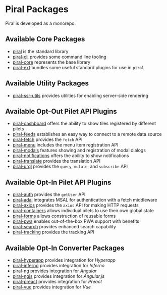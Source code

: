 # Piral Packages

Piral is developed as a monorepo.

## Available Core Packages

- [piral](./piral/README.md) is the standard library
- [piral-cli](./piral-cli/README.md) provides some command line tooling
- [piral-core](./piral-core/README.md) represents the base library
- [piral-ext](./piral-ext/README.md) bundles some useful standard plugins for use in `piral`

## Available Utility Packages

- [piral-ssr-utils](./piral-ssr-utils/README.md) provides utilities for enabling server-side rendering

## Available Opt-Out Pilet API Plugins

- [piral-dashboard](./piral-dashboard/README.md) offers the ability to show tiles registered by different pilets
- [piral-feeds](./piral-feeds/README.md) establishes an easy way to connect to a remote data source
- [piral-fetch](./piral-fetch/README.md) provides the `fetch` API
- [piral-menu](./piral-menu/README.md) includes the menu item registration API
- [piral-modals](./piral-modals/README.md) features showing and registration of modal dialogs
- [piral-notifications](./piral-notifications/README.md) offers the ability to show notifications
- [piral-translate](./piral-translate/README.md) provides the translation API
- [piral-urql](./piral-urql/README.md) provides the `query`, `mutate`, and `subscribe` API

## Available Opt-In Pilet API Plugins

- [piral-auth](./piral-auth/README.md) provides the `getUser` API
- [piral-adal](./piral-adal/README.md) integrates MSAL for authentication with a fetch middleware
- [piral-axios](./piral-axios/README.md) provides the `axios` API for making HTTP requests
- [piral-containers](./piral-containers/README.md) allows individual pilets to use their own global state
- [piral-forms](./piral-forms/README.md) allows construction of reusable forms
- [piral-pwa](./piral-pwa/README.md) enables out-of-the-box PWA support with benefits
- [piral-search](./piral-search/README.md) provides enhanced search capability
- [piral-tracking](./piral-tracking/README.md) provides the tracking API

## Available Opt-In Converter Packages

- [piral-hyperapp](./piral-hyperapp/README.md) provides integration for *Hyperapp*
- [piral-inferno](./piral-inferno/README.md) provides integration for *Inferno*
- [piral-ng](./piral-ng/README.md) provides integration for *Angular*
- [piral-ngjs](./piral-ngjs/README.md) provides integration for *Angular.js*
- [piral-preact](./piral-preact/README.md) provides integration for *Preact*
- [piral-vue](./piral-vue/README.md) provides integration for *Vue*
